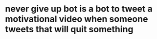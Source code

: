 # never give up bot is a bot to tweet a motivational video when someone tweets that will quit something